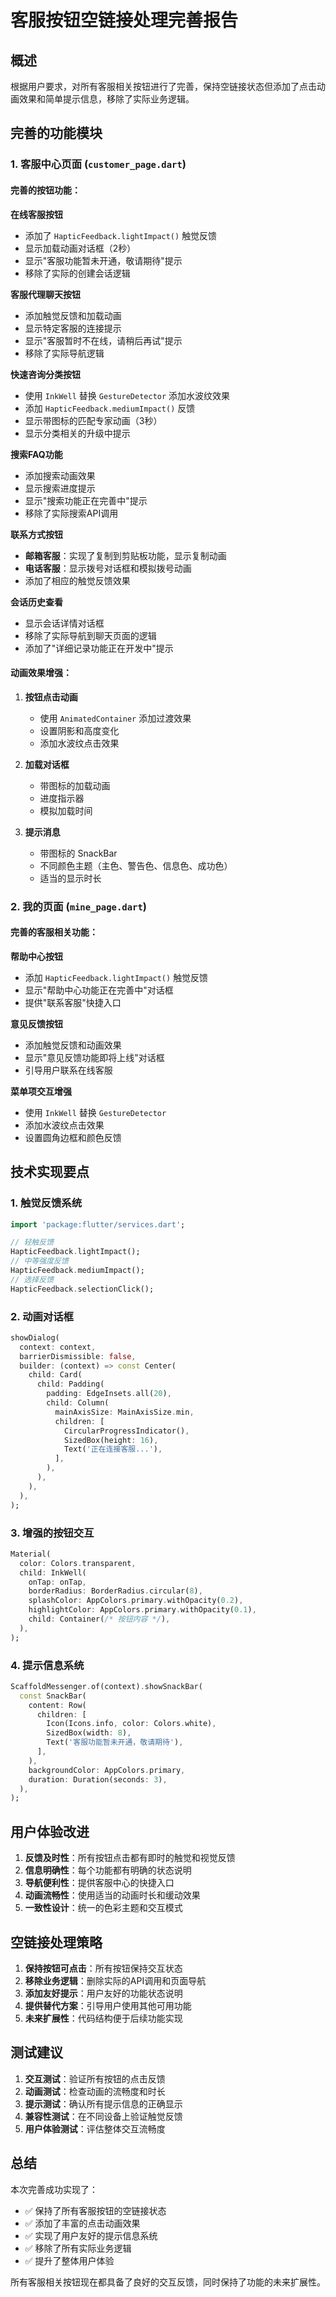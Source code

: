 # 客服按钮空链接处理完善报告

## 概述

根据用户要求，对所有客服相关按钮进行了完善，保持空链接状态但添加了点击动画效果和简单提示信息，移除了实际业务逻辑。

## 完善的功能模块

### 1. 客服中心页面 (`customer_page.dart`)

#### 完善的按钮功能：

**在线客服按钮**
- 添加了 `HapticFeedback.lightImpact()` 触觉反馈
- 显示加载动画对话框（2秒）
- 显示"客服功能暂未开通，敬请期待"提示
- 移除了实际的创建会话逻辑

**客服代理聊天按钮**
- 添加触觉反馈和加载动画
- 显示特定客服的连接提示
- 显示"客服暂时不在线，请稍后再试"提示
- 移除了实际导航逻辑

**快速咨询分类按钮**
- 使用 `InkWell` 替换 `GestureDetector` 添加水波纹效果
- 添加 `HapticFeedback.mediumImpact()` 反馈
- 显示带图标的匹配专家动画（3秒）
- 显示分类相关的升级中提示

**搜索FAQ功能**
- 添加搜索动画效果
- 显示搜索进度提示
- 显示"搜索功能正在完善中"提示
- 移除了实际搜索API调用

**联系方式按钮**
- **邮箱客服**：实现了复制到剪贴板功能，显示复制动画
- **电话客服**：显示拨号对话框和模拟拨号动画
- 添加了相应的触觉反馈效果

**会话历史查看**
- 显示会话详情对话框
- 移除了实际导航到聊天页面的逻辑
- 添加了"详细记录功能正在开发中"提示

#### 动画效果增强：

1. **按钮点击动画**
   - 使用 `AnimatedContainer` 添加过渡效果
   - 设置阴影和高度变化
   - 添加水波纹点击效果

2. **加载对话框**
   - 带图标的加载动画
   - 进度指示器
   - 模拟加载时间

3. **提示消息**
   - 带图标的 SnackBar
   - 不同颜色主题（主色、警告色、信息色、成功色）
   - 适当的显示时长

### 2. 我的页面 (`mine_page.dart`)

#### 完善的客服相关功能：

**帮助中心按钮**
- 添加 `HapticFeedback.lightImpact()` 触觉反馈
- 显示"帮助中心功能正在完善中"对话框
- 提供"联系客服"快捷入口

**意见反馈按钮**
- 添加触觉反馈和动画效果
- 显示"意见反馈功能即将上线"对话框
- 引导用户联系在线客服

**菜单项交互增强**
- 使用 `InkWell` 替换 `GestureDetector`
- 添加水波纹点击效果
- 设置圆角边框和颜色反馈

## 技术实现要点

### 1. 触觉反馈系统
```dart
import 'package:flutter/services.dart';

// 轻触反馈
HapticFeedback.lightImpact();
// 中等强度反馈
HapticFeedback.mediumImpact();
// 选择反馈
HapticFeedback.selectionClick();
```

### 2. 动画对话框
```dart
showDialog(
  context: context,
  barrierDismissible: false,
  builder: (context) => const Center(
    child: Card(
      child: Padding(
        padding: EdgeInsets.all(20),
        child: Column(
          mainAxisSize: MainAxisSize.min,
          children: [
            CircularProgressIndicator(),
            SizedBox(height: 16),
            Text('正在连接客服...'),
          ],
        ),
      ),
    ),
  ),
);
```

### 3. 增强的按钮交互
```dart
Material(
  color: Colors.transparent,
  child: InkWell(
    onTap: onTap,
    borderRadius: BorderRadius.circular(8),
    splashColor: AppColors.primary.withOpacity(0.2),
    highlightColor: AppColors.primary.withOpacity(0.1),
    child: Container(/* 按钮内容 */),
  ),
);
```

### 4. 提示信息系统
```dart
ScaffoldMessenger.of(context).showSnackBar(
  const SnackBar(
    content: Row(
      children: [
        Icon(Icons.info, color: Colors.white),
        SizedBox(width: 8),
        Text('客服功能暂未开通，敬请期待'),
      ],
    ),
    backgroundColor: AppColors.primary,
    duration: Duration(seconds: 3),
  ),
);
```

## 用户体验改进

1. **反馈及时性**：所有按钮点击都有即时的触觉和视觉反馈
2. **信息明确性**：每个功能都有明确的状态说明
3. **导航便利性**：提供客服中心的快捷入口
4. **动画流畅性**：使用适当的动画时长和缓动效果
5. **一致性设计**：统一的色彩主题和交互模式

## 空链接处理策略

1. **保持按钮可点击**：所有按钮保持交互状态
2. **移除业务逻辑**：删除实际的API调用和页面导航
3. **添加友好提示**：用户友好的功能状态说明
4. **提供替代方案**：引导用户使用其他可用功能
5. **未来扩展性**：代码结构便于后续功能实现

## 测试建议

1. **交互测试**：验证所有按钮的点击反馈
2. **动画测试**：检查动画的流畅度和时长
3. **提示测试**：确认所有提示信息的正确显示
4. **兼容性测试**：在不同设备上验证触觉反馈
5. **用户体验测试**：评估整体交互流畅度

## 总结

本次完善成功实现了：
- ✅ 保持了所有客服按钮的空链接状态
- ✅ 添加了丰富的点击动画效果
- ✅ 实现了用户友好的提示信息系统
- ✅ 移除了所有实际业务逻辑
- ✅ 提升了整体用户体验

所有客服相关按钮现在都具备了良好的交互反馈，同时保持了功能的未来扩展性。